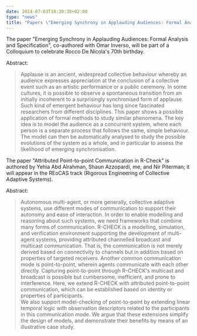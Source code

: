 ```yaml
---
date: 2024-07-03T10:30:38+02:00
type: "news"
title: "Papers \"Emerging Synchrony in Applauding Audiences: Formal Analysis and Specification\" and \"Attributed Point-to-point Communication in R-Check\" accepted to [ISoLA'24](https://2024-isola.isola-conference.org/)."
---
```


The paper "Emerging Synchrony in Applauding Audiences: Formal Analysis and Specification", co-authored with Omar Inverso,
will be part of a Colloquium to celebrate Rocco De Nicola's 70th birthday.

Abstract:

> Applause is an ancient, widespread collective behaviour whereby an audience expresses appreciation
  at the conclusion of a collective event such as an artistic performance or a public ceremony.
  In some cultures,
  it is possible to observe a spontaneous transition from an initially incoherent to a surprisingly synchronised 
  form of applause.
  Such kind of emergent behaviour has long since fascinated researchers from different disciplines.
  This paper shows a possible application of formal methods to study similar phenomena.
  The key idea is to model the audience as a concurrent system, where
  each person is a separate process that follows the same, simple behaviour.
  The model can then be automatically analysed
  to study the possible evolutions of the system as a whole, and
  in particular to assess the likelihood of emerging synchronisation.

The paper "Attributed Point-to-point Communication in R-Check" is
authored by Yehia Abd Alrahman, Shaun Azzopardi, me, and Nir Piterman; it
will appear in the REoCAS track (Rigorous Engineering of Collective Adaptive Systems).

Abstract:

> Autonomous multi-agent, or more generally, collective adaptive systems, use different modes of communication to support their autonomy and ease of interaction.
    In order to enable modelling and reasoning about such systems, we need frameworks that combine many forms of communication.
    R-CHECK is a modelling, simulation, and verification environment supporting the development of multi-agent systems, providing attributed channelled broadcast and multicast communication.
    That is, the communication is not merely derived based on connectivity to channels but in addition based on properties of targeted receivers. 
    Another common communication mode is point-to-point, wherein agents communicate with each other directly.
    Capturing point-to-point through R-CHECK's multicast and broadcast is possible but cumbersome, inefficient, and prone to interference.
    Here, we extend R-CHECK with attributed point-to-point communication, which can be established based on identity or properties of participants.    
    We also support model-checking of point-to-point by extending linear temporal logic with observation descriptors related to the participants in this communication mode. 
    We argue that these extensions simplify the design of models,
    and demonstrate their benefits by means of an illustrative case study.

